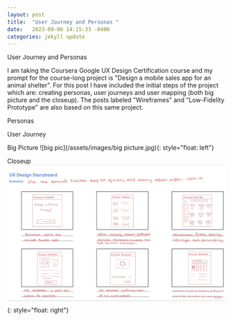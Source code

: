 ```yaml
---
layout: post
title:  "User Journey and Personas "
date:   2023-09-06 14:15:33 -0400
categories: jekyll update
---
```

User Journey and Personas


I am taking the Coursera Google UX Design Certification course and
my prompt for the course-long project is 
"Design a mobile sales app for an animal shelter". 
For this post I have included the initial steps of the project which 
are: creating personas, user journeys and user mapping (both big picture and the closeup). 
The posts labeled "Wireframes" and "Low-Fidelity Prototype" are also 
based on this same project. 

Personas 
<object data="/assets/pdfs/Personas.pdf" width="1000" height="500" type='application/pdf'></object>

User Journey
<object data="/assets/pdfs/User Journey Map.pdf" width="1000" height="500" type='application/pdf'></object>

Big Picture
![big pic](/assets/images/big picture.jpg){: style="float: left"}

Closeup
![closeup](/assets/images/closeup.jpg){: style="float: right"}